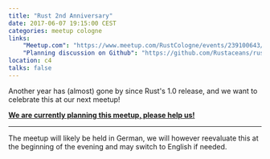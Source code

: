 ```yaml
---
title: "Rust 2nd Anniversary"
date: 2017-06-07 19:15:00 CEST
categories: meetup cologne
links:
    "Meetup.com": "https://www.meetup.com/RustCologne/events/239100643/"
    "Planning discussion on Github": "https://github.com/Rustaceans/rust-cologne/issues/31"
location: c4
talks: false
---
```

Another year has (almost) gone by since Rust's 1.0 release, and we want to celebrate this at our next meetup!

**[We are currently planning this meetup, please help us!](https://github.com/Rustaceans/rust-cologne/issues/31)**

- - -

The meetup will likely be held in German, we will however reevaluate this at the beginning of the evening and may switch to English if needed.
